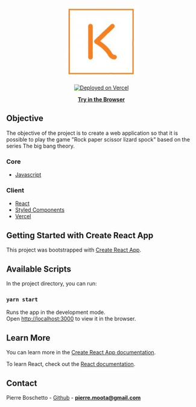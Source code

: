 <p align="center">
  <img src="./src/assets/images/logo192.png">
</p>

<p align="center">
  <a aria-label="vercel" href="https://koper-test-web.vercel.app/" target="_blank">
    <img alt="Deployed on Vercel" src="https://therealsujitk-vercel-badge.vercel.app/?app=therealsujitk-vercel-badge" />
  </a>
</p>

<p align="center">
  <a aria-label="try fortstatus" href="https://koper-test-web.vercel.app/"><b>Try in the Browser</b></a>
</p>

## Objective

The objective of the project is to create a web application so that it is possible to play the game "Rock paper scissor lizard spock" based on the series The big bang theory.

### Core

- [Javascript](https://developer.mozilla.org/pt-BR/docs/Web/JavaScript)

### Client

- [React](https://reactjs.org/)
- [Styled Components](https://styled-components.com/)
- [Vercel](https://vercel.com/)

## Getting Started with Create React App

This project was bootstrapped with [Create React App](https://github.com/facebook/create-react-app).

## Available Scripts

In the project directory, you can run:

### `yarn start`

Runs the app in the development mode.\
Open [http://localhost:3000](http://localhost:3000) to view it in the browser.

## Learn More

You can learn more in the [Create React App documentation](https://facebook.github.io/create-react-app/docs/getting-started).

To learn React, check out the [React documentation](https://reactjs.org/).

## Contact

Pierre Boschetto - [Github](https://github.com/PierreBosch) - **[pierre.moota@gmail.com](mailto:pierre.moota@gmail.com)**
